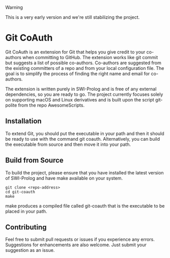 > [!WARNING]
> This is a very early version and we're still stabilizing the project.

# Git CoAuth

Git CoAuth is an extension for Git that helps you give credit to your co-authors when committing to GitHub. 
The extension works like git commit but suggests a list of possible co-authors. 
Co-authors are suggested from the existing committers of a repo and from your local configuration file.
The goal is to simplify the process of finding the right name and email for co-authors.

The extension is written purely in SWI-Prolog and is free of any external dependencies, so you are ready to go. 
The project currently focuses solely on supporting macOS and Linux derivatives and is built upon the script git-polite from the repo AwesomeScripts.

## Installation

To extend Git, you should put the executable in your path and then it should be ready to use with the command git coauth. 
Alternatively, you can build the executable from source and then move it into your path.

## Build from Source

To build the project, please ensure that you have installed the latest version of SWI-Prolog and have make available on your system.

```
git clone <repo-address>
cd git-coauth
make
```

make produces a compiled file called git-coauth that is the executable to be placed in your path.

## Contributing

Feel free to submit pull requests or issues if you experience any errors. 
Suggestions for enhancements are also welcome. Just submit your suggestion as an issue.
